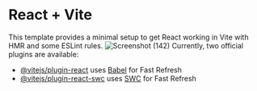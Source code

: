 # React + Vite

This template provides a minimal setup to get React working in Vite with HMR and some ESLint rules.
![Screenshot (142)](https://github.com/Abhishek-Singh2609/React-Card/assets/76973944/7903b0b6-893a-4805-9b9e-b35bf01676b4)
Currently, two official plugins are available:

- [@vitejs/plugin-react](https://github.com/vitejs/vite-plugin-react/blob/main/packages/plugin-react/README.md) uses [Babel](https://babeljs.io/) for Fast Refresh
- [@vitejs/plugin-react-swc](https://github.com/vitejs/vite-plugin-react-swc) uses [SWC](https://swc.rs/) for Fast Refresh
